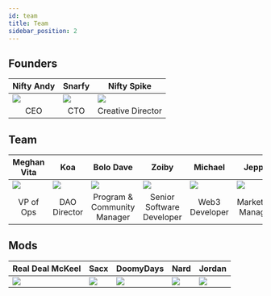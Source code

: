 ```yaml
---
id: team
title: Team
sidebar_position: 2
---
```


## Founders

| Nifty Andy              | Snarfy                  | Nifty Spike                           |
| ----------------------- | ----------------------- | ------------------------------------- |
| ![](/img/NiftyAndy.png) | ![](/img/snarfy.png)    | ![](/img/NiftySpike.png)              |
| <div align="center">CEO | <div align="center">CTO | <div align="center">Creative Director |

## Team

| Meghan Vita                   | Koa                              | Bolo Dave                                       | Zoiby                                         | Michael                            | Jeppe                                 |
| ----------------------------- | -------------------------------- | ----------------------------------------------- | --------------------------------------------- | ---------------------------------- | ------------------------------------- |
| ![](/img/NiftyMorgan.png)     | ![](/img/koa.png)                | ![](/img/bolo.png)                              | ![](/img/zoiby.png)                           | ![](/img/NiftyMichael.png)         | ![](/img/jeppe.png)                   |
| <div align="center">VP of Ops | <div align="center">DAO Director | <div align="center">Program & Community Manager | <div align="center">Senior Software Developer | <div align="center">Web3 Developer | <div align="center">Marketing Manager |

## Mods

| Real Deal McKeel       | Sacx               | DoomyDays           | Nard               | Jordan               |
| ---------------------- | ------------------ | ------------------- | ------------------ | -------------------- |
| ![](/img/realdeal.png) | ![](/img/sacx.png) | ![](/img/doomy.png) | ![](/img/nard.png) | ![](/img/jordan.png) |
